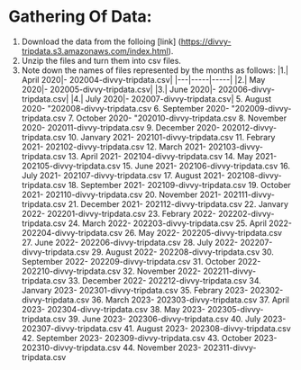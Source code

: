 
# Gathering Of Data:
1. Download the data from the folloing [link] (https://divvy-tripdata.s3.amazonaws.com/index.html).
2. Unzip the files and turn them into csv files.
3. Note down the names of files represented by the months as follows:
     |1.| April 2020|- 202004-divvy-tripdata.csv|
     |---|-----|-----|
   |2.| May 2020|- 202005-divvy-tripdata.csv|
     |3.| June 2020|- 202006-divvy-tripdata.csv|
     |4.| July 2020|- 202007-divvy-tripdata.csv|
     5. August 2020- "202008-divvy-tripdata.csv
     6. September 2020- "202009-divvy-tripdata.csv
     7. October 2020- "202010-divvy-tripdata.csv
     8. November 2020- 202011-divvy-tripdata.csv
     9. December 2020- 202012-divvy-tripdata.csv
     10. Janvary 2021- 202101-divvy-tripdata.csv
     11. Febrary 2021- 202102-divvy-tripdata.csv
     12. March 2021- 202103-divvy-tripdata.csv
     13. April 2021- 202104-divvy-tripdata.csv
     14. May 2021- 202105-divvy-tripdata.csv
     15. June 2021- 202106-divvy-tripdata.csv
     16. July 2021- 202107-divvy-tripdata.csv
     17. August 2021- 202108-divvy-tripdata.csv
     18. September 2021- 202109-divvy-tripdata.csv
     19. October 2021- 202110-divvy-tripdata.csv
     20. November 2021- 202111-divvy-tripdata.csv
     21. December 2021- 202112-divvy-tripdata.csv
     22. Janvary 2022- 202201-divvy-tripdata.csv
     23. Febrary 2022- 202202-divvy-tripdata.csv
     24. March 2022- 202203-divvy-tripdata.csv
     25. April 2022- 202204-divvy-tripdata.csv
     26. May 2022- 202205-divvy-tripdata.csv
     27. June 2022- 202206-divvy-tripdata.csv
     28. July 2022- 202207-divvy-tripdata.csv
     29. August 2022- 202208-divvy-tripdata.csv
     30. September 2022- 202209-divvy-tripdata.csv
     31. October 2022- 202210-divvy-tripdata.csv
     32. November 2022- 202211-divvy-tripdata.csv
     33. December 2022- 202212-divvy-tripdata.csv
     34. Janvary 2023- 202301-divvy-tripdata.csv
     35. Febrary 2023- 202302-divvy-tripdata.csv
     36. March 2023- 202303-divvy-tripdata.csv
     37. April 2023- 202304-divvy-tripdata.csv
     38. May 2023- 202305-divvy-tripdata.csv
     39. June 2023- 202306-divvy-tripdata.csv
     40. July 2023- 202307-divvy-tripdata.csv
     41. August 2023- 202308-divvy-tripdata.csv
     42. September 2023- 202309-divvy-tripdata.csv
     43. October 2023- 202310-divvy-tripdata.csv
     44. November 2023- 202311-divvy-tripdata.csv

